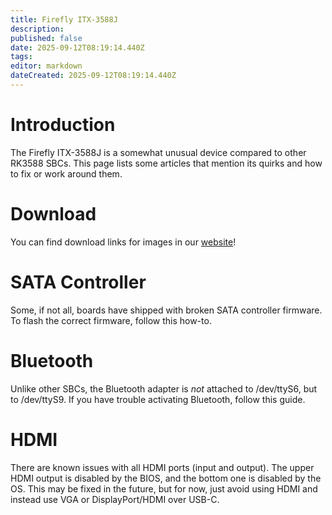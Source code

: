 ```yaml
---
title: Firefly ITX-3588J
description: 
published: false
date: 2025-09-12T08:19:14.440Z
tags: 
editor: markdown
dateCreated: 2025-09-12T08:19:14.440Z
---
```


# Introduction
The Firefly ITX-3588J is a somewhat unusual device compared to other RK3588 SBCs. This page lists some articles that mention its quirks and how to fix or work around them.

# Download
You can find download links for images in our [website](https://bredos.org/download.html)!

# SATA Controller
Some, if not all, boards have shipped with broken SATA controller firmware. To flash the correct firmware, follow this how-to.

# Bluetooth
Unlike other SBCs, the Bluetooth adapter is *not* attached to /dev/ttyS6, but to /dev/ttyS9. If you have trouble activating Bluetooth, follow this guide.

# HDMI
There are known issues with all HDMI ports (input and output). The upper HDMI output is disabled by the BIOS, and the bottom one is disabled by the OS. This may be fixed in the future, but for now, just avoid using HDMI and instead use VGA or DisplayPort/HDMI over USB-C.